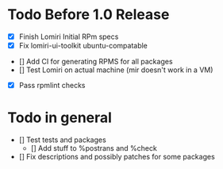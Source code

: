 # Todo Before 1.0 Release
* [X] Finish Lomiri Initial RPm specs
* [X] Fix lomiri-ui-toolkit ubuntu-compatable
* [] Add CI for generating RPMS for all packages
* [] Test Lomiri on actual machine (mir doesn't work in a VM)
* [X] Pass rpmlint checks

# Todo in general
* [] Test tests and packages
	* [] Add stuff to %postrans and %check
* [] Fix descriptions and possibly patches for some packages